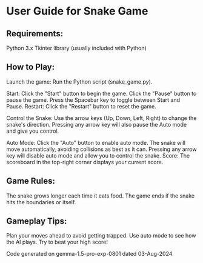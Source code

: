 # User Guide for Snake Game

## Requirements:

Python 3.x
Tkinter library (usually included with Python)

## How to Play:

Launch the game: Run the Python script (snake_game.py).

Start:
Click the "Start" button to begin the game.
Click the "Pause" button to pause the game.
Press the Spacebar key to toggle between Start and Pause.
Restart: Click the "Restart" button to reset the game.

Control the Snake:
Use the arrow keys (Up, Down, Left, Right) to change the snake's direction.
Pressing any arrow key will also pause the Auto mode and give you control.

Auto Mode:
Click the "Auto" button to enable auto mode.
The snake will move automatically, avoiding collisions as best as it can.
Pressing any arrow key will disable auto mode and allow you to control the snake.
Score: The scoreboard in the top-right corner displays your current score.

## Game Rules:
The snake grows longer each time it eats food.
The game ends if the snake hits the boundaries or itself.

## Gameplay Tips:
Plan your moves ahead to avoid getting trapped.
Use auto mode to see how the AI plays.
Try to beat your high score!

Code generated on gemma-1.5-pro-exp-0801 dated 03-Aug-2024